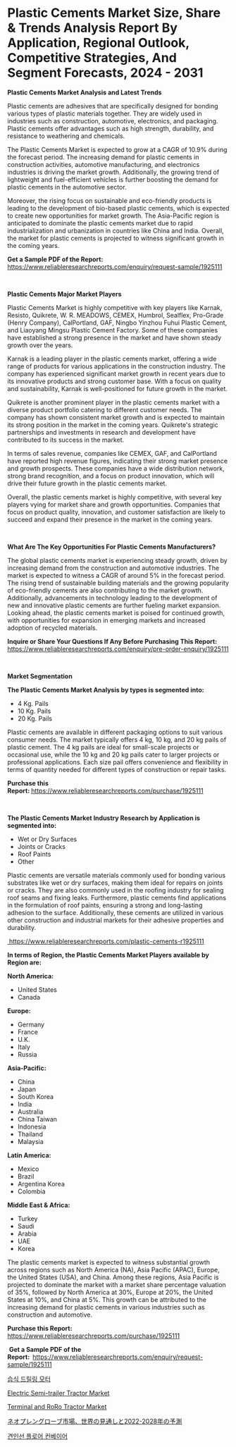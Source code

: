 <p><h1>Plastic Cements Market Size, Share & Trends Analysis Report By Application, Regional Outlook, Competitive Strategies, And Segment Forecasts, 2024 - 2031</h1></p><p><strong>Plastic Cements Market Analysis and Latest Trends</strong></p>
<p><p>Plastic cements are adhesives that are specifically designed for bonding various types of plastic materials together. They are widely used in industries such as construction, automotive, electronics, and packaging. Plastic cements offer advantages such as high strength, durability, and resistance to weathering and chemicals.</p><p>The Plastic Cements Market is expected to grow at a CAGR of 10.9% during the forecast period. The increasing demand for plastic cements in construction activities, automotive manufacturing, and electronics industries is driving the market growth. Additionally, the growing trend of lightweight and fuel-efficient vehicles is further boosting the demand for plastic cements in the automotive sector.</p><p>Moreover, the rising focus on sustainable and eco-friendly products is leading to the development of bio-based plastic cements, which is expected to create new opportunities for market growth. The Asia-Pacific region is anticipated to dominate the plastic cements market due to rapid industrialization and urbanization in countries like China and India. Overall, the market for plastic cements is projected to witness significant growth in the coming years.</p></p>
<p><strong>Get a Sample PDF of the Report:&nbsp;</strong> <a href="https://www.reliableresearchreports.com/enquiry/request-sample/1925111">https://www.reliableresearchreports.com/enquiry/request-sample/1925111</a></p>
<p>&nbsp;</p>
<p><strong>Plastic Cements Major Market Players</strong></p>
<p><p>Plastic Cements Market is highly competitive with key players like Karnak, Resisto, Quikrete, W. R. MEADOWS, CEMEX, Humbrol, Sealflex, Pro-Grade (Henry Company), CalPortland, GAF, Ningbo Yinzhou Fuhui Plastic Cement, and Liaoyang Mingsu Plastic Cement Factory. Some of these companies have established a strong presence in the market and have shown steady growth over the years.</p><p>Karnak is a leading player in the plastic cements market, offering a wide range of products for various applications in the construction industry. The company has experienced significant market growth in recent years due to its innovative products and strong customer base. With a focus on quality and sustainability, Karnak is well-positioned for future growth in the market.</p><p>Quikrete is another prominent player in the plastic cements market with a diverse product portfolio catering to different customer needs. The company has shown consistent market growth and is expected to maintain its strong position in the market in the coming years. Quikrete's strategic partnerships and investments in research and development have contributed to its success in the market.</p><p>In terms of sales revenue, companies like CEMEX, GAF, and CalPortland have reported high revenue figures, indicating their strong market presence and growth prospects. These companies have a wide distribution network, strong brand recognition, and a focus on product innovation, which will drive their future growth in the plastic cements market.</p><p>Overall, the plastic cements market is highly competitive, with several key players vying for market share and growth opportunities. Companies that focus on product quality, innovation, and customer satisfaction are likely to succeed and expand their presence in the market in the coming years.</p></p>
<p>&nbsp;</p>
<p><strong>What Are The Key Opportunities For Plastic Cements Manufacturers?</strong></p>
<p><p>The global plastic cements market is experiencing steady growth, driven by increasing demand from the construction and automotive industries. The market is expected to witness a CAGR of around 5% in the forecast period. The rising trend of sustainable building materials and the growing popularity of eco-friendly cements are also contributing to the market growth. Additionally, advancements in technology leading to the development of new and innovative plastic cements are further fueling market expansion. Looking ahead, the plastic cements market is poised for continued growth, with opportunities for expansion in emerging markets and increased adoption of recycled materials.</p></p>
<p><strong>Inquire or Share Your Questions If Any Before Purchasing This Report:</strong> <a href="https://www.reliableresearchreports.com/enquiry/pre-order-enquiry/1925111">https://www.reliableresearchreports.com/enquiry/pre-order-enquiry/1925111</a></p>
<p>&nbsp;</p>
<p><strong>Market Segmentation</strong></p>
<p><strong>The Plastic Cements Market Analysis by types is segmented into:</strong></p>
<p><ul><li>4 Kg. Pails</li><li>10 Kg. Pails</li><li>20 Kg. Pails</li></ul></p>
<p><p>Plastic cements are available in different packaging options to suit various consumer needs. The market typically offers 4 kg, 10 kg, and 20 kg pails of plastic cement. The 4 kg pails are ideal for small-scale projects or occasional use, while the 10 kg and 20 kg pails cater to larger projects or professional applications. Each size pail offers convenience and flexibility in terms of quantity needed for different types of construction or repair tasks.</p></p>
<p><strong>Purchase this Report:&nbsp;</strong><a href="https://www.reliableresearchreports.com/purchase/1925111">https://www.reliableresearchreports.com/purchase/1925111</a></p>
<p>&nbsp;</p>
<p><strong>The Plastic Cements Market Industry Research by Application is segmented into:</strong></p>
<p><ul><li>Wet or Dry Surfaces</li><li>Joints or Cracks</li><li>Roof Paints</li><li>Other</li></ul></p>
<p><p>Plastic cements are versatile materials commonly used for bonding various substrates like wet or dry surfaces, making them ideal for repairs on joints or cracks. They are also commonly used in the roofing industry for sealing roof seams and fixing leaks. Furthermore, plastic cements find applications in the formulation of roof paints, ensuring a strong and long-lasting adhesion to the surface. Additionally, these cements are utilized in various other construction and industrial markets for their adhesive properties and durability.</p></p>
<p><a href="https://www.reliableresearchreports.com/plastic-cements-r1925111">&nbsp;https://www.reliableresearchreports.com/plastic-cements-r1925111</a></p>
<p><strong>In terms of Region, the Plastic Cements Market Players available by Region are:</strong></p>
<p>
    <p> <strong> North America: </strong>
        <ul>
            <li>United States</li>
            <li>Canada</li>
        </ul>
        </p> 
    <p> <strong> Europe: </strong>
        <ul>
            <li>Germany</li>
            <li>France</li>
            <li>U.K.</li>
            <li>Italy</li>
            <li>Russia</li>
        </ul>
        </p> 
    <p> <strong> Asia-Pacific: </strong>
        <ul>
            <li>China</li>
            <li>Japan</li>
            <li>South Korea</li>
            <li>India</li>
            <li>Australia</li>
            <li>China Taiwan</li>
            <li>Indonesia</li>
            <li>Thailand</li>
            <li>Malaysia</li>
        </ul>
        </p> 
    <p> <strong> Latin America: </strong>
        <ul>
            <li>Mexico</li>
            <li>Brazil</li>
            <li>Argentina Korea</li>
            <li>Colombia</li>
        </ul>
        </p> 
    <p> <strong> Middle East & Africa: </strong>
        <ul>
            <li>Turkey</li>
            <li>Saudi</li>
            <li>Arabia</li>
            <li>UAE</li>
            <li>Korea</li>
        </ul>
    </p>
    </p>
<p><p>The plastic cements market is expected to witness substantial growth across regions such as North America (NA), Asia Pacific (APAC), Europe, the United States (USA), and China. Among these regions, Asia Pacific is projected to dominate the market with a market share percentage valuation of 35%, followed by North America at 30%, Europe at 20%, the United States at 10%, and China at 5%. This growth can be attributed to the increasing demand for plastic cements in various industries such as construction and automotive.</p></p>
<p><strong>Purchase this Report: </strong><a href="https://www.reliableresearchreports.com/purchase/1925111">https://www.reliableresearchreports.com/purchase/1925111</a></p>
<p>&nbsp;<strong>Get a Sample PDF of the Report:&nbsp;&nbsp;</strong><a href="https://www.reliableresearchreports.com/enquiry/request-sample/1925111">https://www.reliableresearchreports.com/enquiry/request-sample/1925111</a></p>
<p><strong></strong></p>
<p><p><a href="https://github.com/muchswr/Market-Research-Report-List-1/blob/main/9291171118242.md">습식 드릴링 모터</a></p><p><a href="https://github.com/Hazelklievgspy6vdcsmu106w/Market-Research-Report-List-3/blob/main/electric-semi-trailer-tractor-market.md">Electric Semi-trailer Tractor Market</a></p><p><a href="https://github.com/LiamDavis60/Market-Research-Report-List-1/blob/main/terminal-and-roro-tractor-market.md">Terminal and RoRo Tractor Market</a></p><p><a href="https://github.com/CarlieShields/Market-Research-Report-List-1/blob/main/3822522130258.md">ネオプレングローブ市場、世界の見通しと2022-2028年の予測</a></p><p><a href="https://github.com/rsg307664904/Market-Research-Report-List-2/blob/main/9736866118243.md">견인선 플로어 컨베이어</a></p></p>